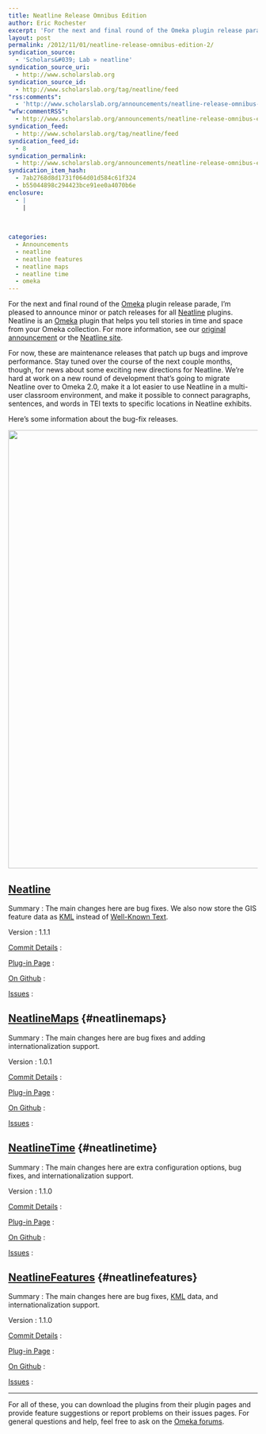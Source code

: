 ```yaml
---
title: Neatline Release Omnibus Edition
author: Eric Rochester
excerpt: 'For the next and final round of the Omeka plugin release parade, I&rsquo;m pleased to announce minor or patch releases for all Neatline plugins. Neatline is an Omeka plugin that helps you tell stories in time and space from your Omeka collection. For more information, see our original announcement or the Neatline site. For now,&hellip;. <a href="http://www.scholarslab.org/announcements/neatline-release-omnibus-edition/">More.</a>'
layout: post
permalink: /2012/11/01/neatline-release-omnibus-edition-2/
syndication_source:
  - 'Scholars&#039; Lab » neatline'
syndication_source_uri:
  - http://www.scholarslab.org
syndication_source_id:
  - http://www.scholarslab.org/tag/neatline/feed
"rss:comments":
  - 'http://www.scholarslab.org/announcements/neatline-release-omnibus-edition/#comments'
"wfw:commentRSS":
  - http://www.scholarslab.org/announcements/neatline-release-omnibus-edition/feed/
syndication_feed:
  - http://www.scholarslab.org/tag/neatline/feed
syndication_feed_id:
  - 8
syndication_permalink:
  - http://www.scholarslab.org/announcements/neatline-release-omnibus-edition/
syndication_item_hash:
  - 7ab2768d8d1731f064d01d584c61f324
  - b55044898c294423bce91ee0a4070b6e
enclosure:
  - |
    |
        
        
        
categories:
  - Announcements
  - neatline
  - neatline features
  - neatline maps
  - neatline time
  - omeka
---
```

For the next and final round of the [Omeka][1] plugin release parade, I’m pleased to announce minor or patch releases for all [Neatline][2] plugins. Neatline is an [Omeka][1] plugin that helps you tell stories in time and space from your Omeka collection. For more information, see our [original announcement][3] or the [Neatline site][2].

For now, these are maintenance releases that patch up bugs and improve performance. Stay tuned over the course of the next couple months, though, for news about some exciting new directions for Neatline. We&#8217;re hard at work on a new round of development that&#8217;s going to migrate Neatline over to Omeka 2.0, make it a lot easier to use Neatline in a multi-user classroom environment, and make it possible to connect paragraphs, sentences, and words in TEI texts to specific locations in Neatline exhibits.

Here’s some information about the bug-fix releases.

<a href="http://www.scholarslab.org/announcements/neatline-release-omnibus-edition/attachment/screen-shot-2012-11-01-at-11-07-36-am/" rel="attachment wp-att-6667"><img src="http://www.scholarslab.org/wp-content/uploads/2012/11/Screen-shot-2012-11-01-at-11.07.36-AM.png" alt="" title="Neatline" width="1203" height="883" class="aligncenter size-full wp-image-6667" /></a>

## [Neatline][4]

Summary
:   The main changes here are bug fixes. We also now store the GIS feature data as [KML][5] instead of [Well-Known Text][6]. 

Version
:   1.1.1 

[Commit Details][7]
:   

[Plug-in Page][4]
:   

[On Github][8]
:   

[Issues][9]
:   

## [NeatlineMaps][10] {#neatlinemaps}

Summary
:   The main changes here are bug fixes and adding internationalization support. 

Version
:   1.0.1 

[Commit Details][11]
:   

[Plug-in Page][10]
:   

[On Github][12]
:   

[Issues][13]
:   

## [NeatlineTime][14] {#neatlinetime}

Summary
:   The main changes here are extra configuration options, bug fixes, and internationalization support. 

Version
:   1.1.0 

[Commit Details][15]
:   

[Plug-in Page][14]
:   

[On Github][16]
:   

[Issues][17]
:   

## [NeatlineFeatures][18] {#neatlinefeatures}

Summary
:   The main changes here are bug fixes, [KML][5] data, and internationalization support. 

Version
:   1.1.0 

[Commit Details][19]
:   

[Plug-in Page][18]
:   

[On Github][20]
:   

[Issues][21]
:   

* * *

For all of these, you can download the plugins from their plugin pages and provide feature suggestions or report problems on their issues pages. For general questions and help, feel free to ask on the [Omeka forums][22].

 [1]: http://omeka.org/
 [2]: http://neatline.org/
 [3]: http://www.scholarslab.org/announcements/announcing-neatline/
 [4]: http://omeka.org/add-ons/plugins/neatline/
 [5]: http://en.wikipedia.org/wiki/Kml
 [6]: http://en.wikipedia.org/wiki/Well-known_text
 [7]: https://github.com/scholarslab/Neatline/compare/1.0.0...1.1.1
 [8]: https://github.com/scholarslab/Neatline
 [9]: https://github.com/scholarslab/Neatline/issues
 [10]: http://omeka.org/add-ons/plugins/neatlinemaps/
 [11]: https://github.com/scholarslab/NeatlineMaps/compare/1.0.0...1.0.1
 [12]: https://github.com/scholarslab/NeatlineMaps
 [13]: https://github.com/scholarslab/NeatlineMaps/issues
 [14]: http://omeka.org/add-ons/plugins/neatlinetime/
 [15]: https://github.com/scholarslab/NeatlineTime/compare/1.0.0...1.1.0
 [16]: https://github.com/scholarslab/NeatlineTime
 [17]: https://github.com/scholarslab/NeatlineTime/issues
 [18]: http://omeka.org/add-ons/plugins/neatlinefeatures/
 [19]: https://github.com/scholarslab/NeatlineFeatures/compare/1.0.0...1.1.0
 [20]: https://github.com/scholarslab/NeatlineFeatures
 [21]: https://github.com/scholarslab/NeatlineFeatures/issues
 [22]: http://omeka.org/forums/